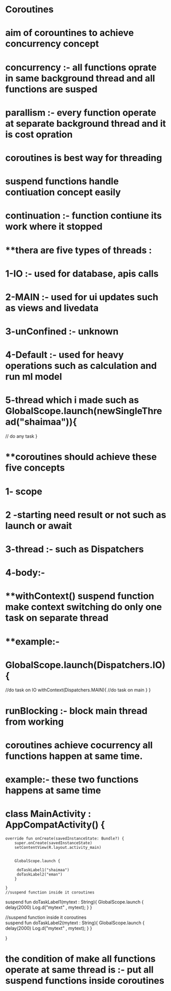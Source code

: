 # Coroutines

# aim of corountines to achieve concurrency concept
# concurrency :- all functions oprate in same background thread  and all functions are susped
# parallism :- every function operate at separate background thread and it is cost opration
# coroutines is best way for threading
# suspend functions handle contiuation concept easily
# continuation :- function contiune its work where it stopped

# **thera are five types of threads :
# 1-IO :- used for database, apis calls
# 2-MAIN :- used for ui updates such as views and livedata
# 3-unConfined :- unknown
# 4-Default :- used for heavy operations such as calculation and run ml model
# 5-thread which i made such as GlobalScope.launch(newSingleThread("shaimaa")){
 // do any task
}

# **coroutines should achieve these five concepts
# 1- scope
# 2 -starting need result or not such as launch or await 
# 3-thread :- such as Dispatchers
# 4-body:-

# **withContext() suspend function make context switching do only one task on separate thread 
# **example:-
# GlobalScope.launch(Dispatchers.IO){
  //do task on IO
 withContext(Dispatchers.MAIN){
   //do task on main
 }
}

# runBlocking :- block main thread from working
# coroutines achieve cocurrency all functions happen at same time.
# example:- these two functions happens at same time
# class MainActivity : AppCompatActivity() {

    override fun onCreate(savedInstanceState: Bundle?) {
        super.onCreate(savedInstanceState)
        setContentView(R.layout.activity_main)


        GlobalScope.launch {

         doTaskLabel1("shaimaa")
         doTaskLabel2("eman")
        }

    }
    //suspend function inside it coroutines
   suspend fun doTaskLabel1(mytext : String){
       GlobalScope.launch {
           delay(2000)
           Log.d("mytext" , mytext);
       }
    }
    
   //suspend function inside it coroutines   
    suspend  fun doTaskLabel2(mytext : String){
        GlobalScope.launch {
            delay(2000)
            Log.d("mytext" , mytext);
        }
    }

}
# the condition of make all functions operate at same thread is :- put all suspend functions inside coroutines





